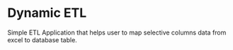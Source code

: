 # Dynamic ETL
Simple ETL Application that helps user to map selective columns data from excel to database table. 
 

